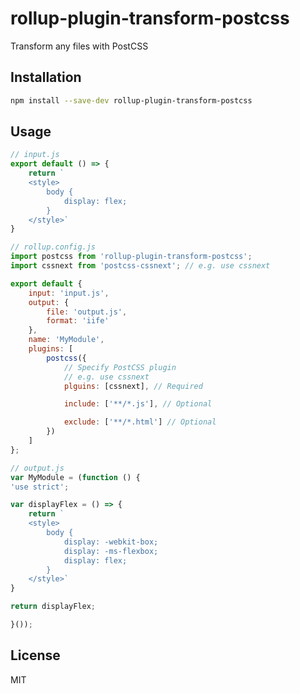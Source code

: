 # rollup-plugin-transform-postcss

Transform any files with PostCSS

## Installation

```bash
npm install --save-dev rollup-plugin-transform-postcss
```

## Usage

```js
// input.js
export default () => {
	return `
	<style>
		body {
			display: flex;
		}
	</style>`
}
```

```js
// rollup.config.js
import postcss from 'rollup-plugin-transform-postcss';
import cssnext from 'postcss-cssnext'; // e.g. use cssnext

export default {
	input: 'input.js',
	output: {
		file: 'output.js',
		format: 'iife'
	},
	name: 'MyModule',
	plugins: [
		postcss({
			// Specify PostCSS plugin
			// e.g. use cssnext
			plguins: [cssnext], // Required

			include: ['**/*.js'], // Optional

			exclude: ['**/*.html'] // Optional
		})
	]
};
```

```js
// output.js
var MyModule = (function () {
'use strict';

var displayFlex = () => {
	return `
	<style>
		body {
			display: -webkit-box;
			display: -ms-flexbox;
			display: flex;
		}
	</style>`
}

return displayFlex;

}());
```

## License

MIT
